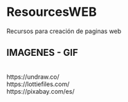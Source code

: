 # ResourcesWEB
Recursos para creación de paginas web

<h2>IMAGENES - GIF </h2> <br>
https://undraw.co/ <br>
https://lottiefiles.com/ <br>
https://pixabay.com/es/ <br>
